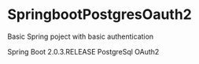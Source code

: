 # SpringbootPostgresOauth2


Basic Spring poject with basic authentication

Spring Boot 2.0.3.RELEASE
PostgreSql
OAuth2
